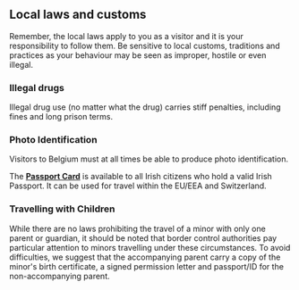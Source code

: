 ## Local laws and customs

Remember, the local laws apply to you as a visitor and it is your responsibility to follow them. Be sensitive to local customs, traditions and practices as your behaviour may be seen as improper, hostile or even illegal.

### **Illegal drugs**

Illegal drug use (no matter what the drug) carries stiff penalties, including fines and long prison terms.

### **Photo Identification**

Visitors to Belgium must at all times be able to produce photo identification.

The [**Passport Card**](https://www.ireland.ie/en/dfa/passports/passport-card/) is available to all Irish citizens who hold a valid Irish Passport. It can be used for travel within the EU/EEA and Switzerland.

### **Travelling with Children**

While there are no laws prohibiting the travel of a minor with only one parent or guardian, it should be noted that border control authorities pay particular attention to minors travelling under these circumstances. To avoid difficulties, we suggest that the accompanying parent carry a copy of the minor's birth certificate, a signed permission letter and passport/ID for the non-accompanying parent.
